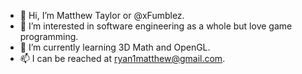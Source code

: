 - 👋 Hi, I’m Matthew Taylor or @xFumblez.
- 👀 I’m interested in software engineering as a whole but love game programming.
- 🌱 I’m currently learning 3D Math and OpenGL.
- 📫 I can be reached at ryan1matthew@gmail.com.

<!---
xFumblez/xFumblez is a ✨ special ✨ repository because its `README.md` (this file) appears on your GitHub profile.
You can click the Preview link to take a look at your changes.
--->
